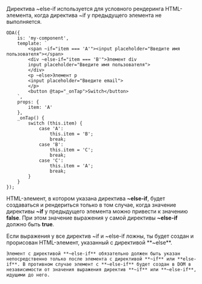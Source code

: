 Директива ~else-if используется для условного рендеринга HTML-элемента, когда директива ~if у предыдущего элемента не выполняется.

```javascript_run_edit_[my-component.js]
ODA({
    is: 'my-component',
    template: `
        <span ~if="item === 'A'"><input placeholder="Введите имя пользователя"></span>
        <div ~else-if="item === 'B'">Элемент div
        input placeholder="Введите имя пользователя">
        </div>
        <p ~else>Элемент p
        <input placeholder="Введите email">
        </p>
        <button @tap="_onTap">Switch</button>
    `,
    props: {
        item: 'A'
    },
    _onTap() {
        switch (this.item) {
            case 'A':
                this.item = 'B';
                break;
            case 'B':
                this.item = 'C';
                break;
            case 'C':
                this.item = 'A';
                break;
        }
    }
});
```

HTML-элемент, в котором указана директива **~else-if**, будет создаваться и рендериться только в том случае, когда значение директивы **~if** у предыдущего элемента можно привести к значению **false**. При этом значение выражения у самой директивы **~else-if** должно быть **true**.

Если выражения у все директив ~if и ~else-if ложны, ты будет создан и прорисован HTML-элемент, указанный с директивой **~else**.

```warning_md
Элемент с директивой **~else-if** обязательно должен быть указан непосредственно только после элемента с директивой **~if** или **else-if**. В противном случае элемент с **~else-if** будет создан в DOM в независимости от значения выражения директив **~if** или **~else-if**, идущими до него.
```
